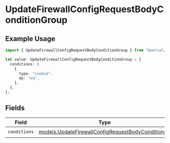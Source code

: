 # UpdateFirewallConfigRequestBodyConditionGroup

## Example Usage

```typescript
import { UpdateFirewallConfigRequestBodyConditionGroup } from "@vercel/sdk/models/updatefirewallconfigop.js";

let value: UpdateFirewallConfigRequestBodyConditionGroup = {
  conditions: [
    {
      type: "cookie",
      op: "eq",
    },
  ],
};
```

## Fields

| Field                                                                                                        | Type                                                                                                         | Required                                                                                                     | Description                                                                                                  |
| ------------------------------------------------------------------------------------------------------------ | ------------------------------------------------------------------------------------------------------------ | ------------------------------------------------------------------------------------------------------------ | ------------------------------------------------------------------------------------------------------------ |
| `conditions`                                                                                                 | [models.UpdateFirewallConfigRequestBodyConditions](../models/updatefirewallconfigrequestbodyconditions.md)[] | :heavy_check_mark:                                                                                           | N/A                                                                                                          |